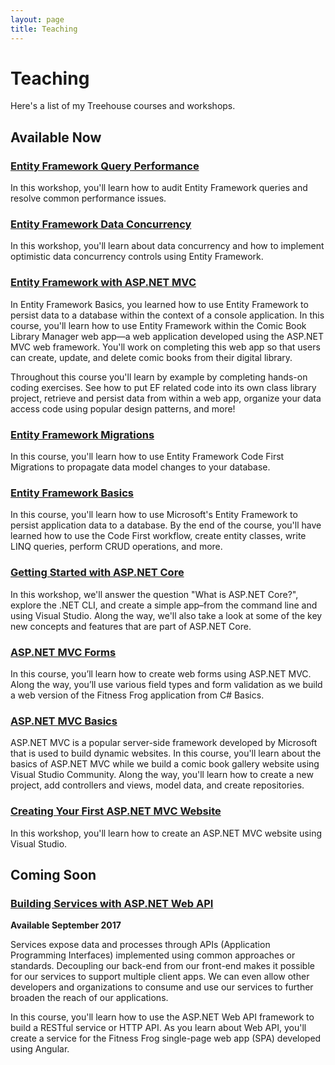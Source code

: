 ```yaml
---
layout: page
title: Teaching
---
```


# Teaching

Here's a list of my Treehouse courses and workshops.

## Available Now

### [Entity Framework Query Performance](https://teamtreehouse.com/library/entity-framework-query-performance)

In this workshop, you'll learn how to audit Entity Framework queries and resolve common performance issues.

### [Entity Framework Data Concurrency](https://teamtreehouse.com/library/entity-framework-data-concurrency)

In this workshop, you'll learn about data concurrency and how to implement optimistic data concurrency controls using Entity Framework.

### [Entity Framework with ASP.NET MVC](https://teamtreehouse.com/library/entity-framework-with-aspnet-mvc)

In Entity Framework Basics, you learned how to use Entity Framework to persist data to a database within the context of a console application. In this course, you'll learn how to use Entity Framework within the Comic Book Library Manager web app—a web application developed using the ASP.NET MVC web framework. You'll work on completing this web app so that users can create, update, and delete comic books from their digital library.

Throughout this course you'll learn by example by completing hands-on coding exercises. See how to put EF related code into its own class library project, retrieve and persist data from within a web app, organize your data access code using popular design patterns, and more!

### [Entity Framework Migrations](https://teamtreehouse.com/library/entity-framework-migrations)

In this course, you'll learn how to use Entity Framework Code First Migrations to propagate data model changes to your database.

### [Entity Framework Basics](https://teamtreehouse.com/library/entity-framework-basics)

In this course, you'll learn how to use Microsoft's Entity Framework to persist application data to a database. By the end of the course, you'll have learned how to use the Code First workflow, create entity classes, write LINQ queries, perform CRUD operations, and more.

### [Getting Started with ASP.NET Core](https://teamtreehouse.com/library/getting-started-with-aspnet-core)

In this workshop, we'll answer the question "What is ASP.NET Core?", explore the .NET CLI, and create a simple app–from the command line and using Visual Studio. Along the way, we'll also take a look at some of the key new concepts and features that are part of ASP.NET Core.

### [ASP.NET MVC Forms](https://teamtreehouse.com/library/aspnet-mvc-forms)

In this course, you’ll learn how to create web forms using ASP.NET MVC. Along the way, you’ll use various field types and form validation as we build a web version of the Fitness Frog application from C# Basics.

### [ASP.NET MVC Basics](https://teamtreehouse.com/library/aspnet-mvc-basics)

ASP.NET MVC is a popular server-side framework developed by Microsoft that is used to build dynamic websites. In this course, you'll learn about the basics of ASP.NET MVC while we build a comic book gallery website using Visual Studio Community. Along the way, you'll learn how to create a new project, add controllers and views, model data, and create repositories.

### [Creating Your First ASP.NET MVC Website](https://teamtreehouse.com/library/creating-your-first-aspnet-mvc-website)

In this workshop, you'll learn how to create an ASP.NET MVC website using Visual Studio.

## Coming Soon

### [Building Services with ASP.NET Web API](https://teamtreehouse.com/library/building-services-with-aspnet-web-api/upcoming)

**Available September 2017**

Services expose data and processes through APIs (Application Programming Interfaces) implemented using common approaches or standards. Decoupling our back-end from our front-end makes it possible for our services to support multiple client apps. We can even allow other developers and organizations to consume and use our services to further broaden the reach of our applications.

In this course, you'll learn how to use the ASP.NET Web API framework to build a RESTful service or HTTP API. As you learn about Web API, you'll create a service for the Fitness Frog single-page web app (SPA) developed using Angular.
